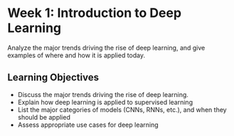 # Week 1: Introduction to Deep Learning

Analyze the major trends driving the rise of deep learning, and give examples of where and how it is applied today.  

## Learning Objectives

- Discuss the major trends driving the rise of deep learning.
- Explain how deep learning is applied to supervised learning
- List the major categories of models (CNNs, RNNs, etc.), and when they should be applied
- Assess appropriate use cases for deep learning

